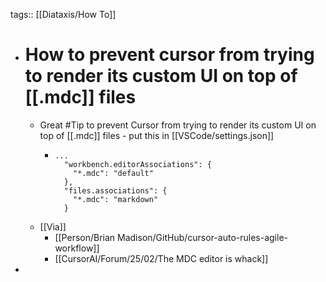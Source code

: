 tags:: [[Diataxis/How To]]

- # How to prevent cursor from trying to render its custom UI on top of [[.mdc]] files
	- Great #Tip to prevent Cursor from trying to render its custom UI on top of [[.mdc]] files - put this in [[VSCode/settings.json]]
		- ```
		  ...
		    "workbench.editorAssociations": {
		      "*.mdc": "default"
		    },
		    "files.associations": {
		      "*.mdc": "markdown"
		    }
		  ```
	- [[Via]]
		- [[Person/Brian Madison/GitHub/cursor-auto-rules-agile-workflow]]
		- [[CursorAI/Forum/25/02/The MDC editor is whack]]
-